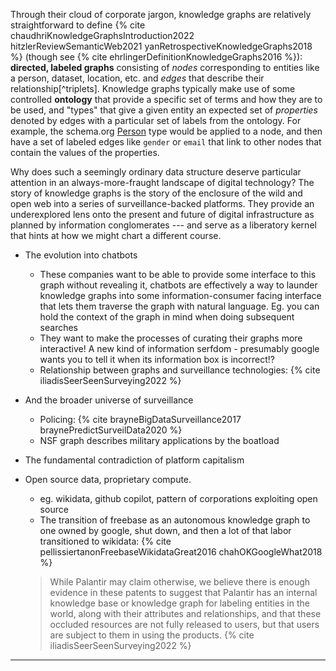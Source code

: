 Through their cloud of corporate jargon, knowledge graphs are relatively straightforward to define {% cite chaudhriKnowledgeGraphsIntroduction2022 hitzlerReviewSemanticWeb2021 yanRetrospectiveKnowledgeGraphs2018 %} (though see {% cite ehrlingerDefinitionKnowledgeGraphs2016 %}): **directed, labeled graphs** consisting of *nodes* corresponding to entities like a person, dataset, location, etc. and *edges* that describe their relationship[^triplets]. Knowledge graphs typically make use of some controlled **ontology** that provide a specific set of terms and how they are to be used, and "types" that give a given entity an expected set of *properties* denoted by edges with a particular set of labels from the ontology. For example, the schema.org [Person](https://schema.org/Person) type would be applied to a node, and then have a set of labeled edges like `gender` or `email` that link to other nodes that contain the values of the properties. 

Why does such a seemingly ordinary data structure deserve particular attention in an always-more-fraught landscape of digital technology? The story of knowledge graphs is the story of the enclosure of the wild and open web into a series of surveillance-backed platforms. They provide an underexplored lens onto the present and future of digital infrastructure as planned by information conglomerates --- and serve as a liberatory kernel that hints at how we might chart a different course.


- The evolution into chatbots
	- These companies want to be able to provide some interface to this graph without revealing it, chatbots are effectively a way to launder knowledge graphs into some information-consumer facing interface that lets them traverse the graph with natural language. Eg. you can hold the context of the graph in mind when doing subsequent searches
	- They want to make the processes of curating their graphs more interactive! A new kind of information serfdom - presumably google wants you to tell it when its information box is incorrect!?
	- Relationship between graphs and surveillance technologies: {% cite iliadisSeerSeenSurveying2022 %}
- And the broader universe of surveillance
	- Policing: {% cite brayneBigDataSurveillance2017 braynePredictSurveilData2020 %}
	- NSF graph describes military applications by the boatload
- The fundamental contradiction of platform capitalism
- Open source data, proprietary compute.
	- eg. wikidata, github copilot, pattern of corporations exploiting open source 
	- The transition of freebase as an autonomous knowledge graph to one owned by google, shut down, and then a lot of that labor transitioned to wikidata: {% cite pellissiertanonFreebaseWikidataGreat2016 chahOKGoogleWhat2018 %}

	> While Palantir may claim otherwise, we believe there is enough evidence in these patents to suggest that Palantir has an internal knowledge base or knowledge graph for labeling entities in the world, along with their attributes and relationships, and that these occluded resources are not fully released to users, but that users are subject to them in using the products. {% cite iliadisSeerSeenSurveying2022 %}


---